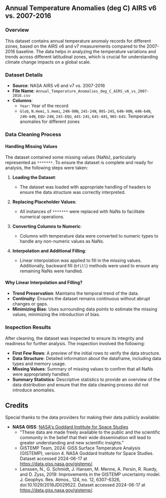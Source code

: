 ## Annual Temperature Anomalies (deg C) AIRS v6 vs. 2007-2016

### Overview
This dataset contains annual temperature anomaly records for different zones, based on the AIRS v6 and v7 measurements compared to the 2007-2016 baseline. The data helps in analyzing the temperature variations and trends across different latitudinal zones, which is crucial for understanding climate change impacts on a global scale.

### Dataset Details
- **Source**: NASA AIRS v6 and v7 vs. 2007-2016
- **File Name**: `Annual_Temperature_Anomalies_deg_C_AIRS_v6_vs_2007-2016.csv`
- **Columns**:
  - `Year`: Year of the record
  - `Glob`, `N.Hemi`, `S.Hemi`, `24N-90N`, `24S-24N`, `90S-24S`, `64N-90N`, `44N-64N`, `24N-44N`, `EQU-24N`, `24S-EQU`, `44S-24S`, `64S-44S`, `90S-64S`: Temperature anomalies for different zones

### Data Cleaning Process

#### Handling Missing Values

The dataset contained some missing values (NaNs), particularly represented as `*******`. To ensure the dataset is complete and ready for analysis, the following steps were taken:

1. **Loading the Dataset**:
   - The dataset was loaded with appropriate handling of headers to ensure the data structure was correctly interpreted.

2. **Replacing Placeholder Values**:
   - All instances of `*******` were replaced with NaNs to facilitate numerical operations.

3. **Converting Columns to Numeric**:
   - Columns with temperature data were converted to numeric types to handle any non-numeric values as NaNs.

4. **Interpolation and Additional Filling**:
   - Linear interpolation was applied to fill in the missing values. Additionally, backward fill (`bfill`) methods were used to ensure any remaining NaNs were handled.

#### Why Linear Interpolation and Filling?

- **Trend Preservation**: Maintains the temporal trend of the data.
- **Continuity**: Ensures the dataset remains continuous without abrupt changes or gaps.
- **Minimizing Bias**: Uses surrounding data points to estimate the missing values, minimizing the introduction of bias.

### Inspection Results

After cleaning, the dataset was inspected to ensure its integrity and readiness for further analysis. The inspection involved the following:

- **First Few Rows**: A preview of the initial rows to verify the data structure.
- **Data Structure**: Detailed information about the dataframe, including data types and memory usage.
- **Missing Values**: Summary of missing values to confirm that all NaNs were appropriately handled.
- **Summary Statistics**: Descriptive statistics to provide an overview of the data distribution and ensure that the data cleaning process did not introduce anomalies.

## Credits
Special thanks to the data providers for making their data publicly available:

- **NASA GISS**: [NASA's Goddard Institute for Space Studies](https://data.giss.nasa.gov/gistemp/)
  - "These data are made freely available to the public and the scientific community in the belief that their wide dissemination will lead to greater understanding and new scientific insights."
  - GISTEMP Team, 2024: GISS Surface Temperature Analysis (GISTEMP), version 4. NASA Goddard Institute for Space Studies. Dataset accessed 2024-06-17 at https://data.giss.nasa.gov/gistemp/.
  - Lenssen, N., G. Schmidt, J. Hansen, M. Menne, A. Persin, R. Ruedy, and D. Zyss, 2019: Improvements in the GISTEMP uncertainty model. J. Geophys. Res. Atmos., 124, no. 12, 6307-6326, doi:10.1029/2018JD029522. Dataset accessed 2024-06-17 at https://data.giss.nasa.gov/gistemp/.
  
